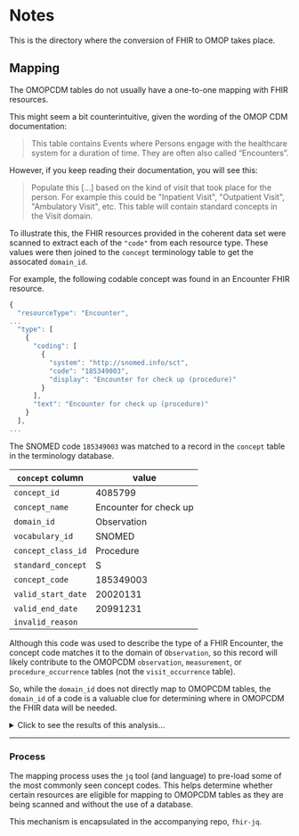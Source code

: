 # Notes

This is the directory where the conversion of FHIR to OMOP takes place.

## Mapping

The OMOPCDM tables do not usually have a one-to-one mapping with FHIR
resources.

This might seem a bit counterintuitive, given the wording of the OMOP CDM
documentation:

> This table contains Events where Persons engage with the healthcare system for a duration of time. They are often also called “Encounters”.

However, if you keep reading their documentation, you will see this:

> Populate this [...] based on the kind of visit that took place for the person. For example this could be "Inpatient Visit", "Outpatient Visit", "Ambulatory Visit", etc. This table will contain standard concepts in the Visit domain.

To illustrate this, the FHIR resources provided in the coherent data set
were scanned to extract each of the `"code"` from each resource type.
These values were then joined to the `concept` terminology table to get the
assocated `domain_id`.

For example, the following codable concept was found in an Encounter FHIR
resource.

```js
{
  "resourceType": "Encounter",
...
  "type": [
    {
      "coding": [
        {
          "system": "http://snomed.info/sct",
          "code": "185349003",
          "display": "Encounter for check up (procedure)"
        }
      ],
      "text": "Encounter for check up (procedure)"
    }
  ],
...
```

The SNOMED code `185349003` was matched to a record in the `concept` table in the terminology database.

| `concept` column   | value                  |
| ------------------ | ---------------------- |
| `concept_id`       | 4085799                |
| `concept_name`     | Encounter for check up |
| `domain_id`        | Observation            |
| `vocabulary_id`    | SNOMED                 |
| `concept_class_id` | Procedure              |
| `standard_concept` | S                      |
| `concept_code`     | 185349003              |
| `valid_start_date` | 20020131               |
| `valid_end_date`   | 20991231               |
| `invalid_reason`   |                        |

Although this code was used to describe the type of a FHIR Encounter, the
concept code matches it to the domain of `Observation`, so this record will
likely contribute to the OMOPCDM `observation`, `measurement`, or 
`procedure_occurrence` tables (not the `visit_occurrence` table).

So, while the `domain_id` does not directly map to OMOPCDM tables, the
`domain_id` of a code is a valuable clue for determining where in OMOPCDM
the FHIR data will be needed.

<details><summary>Click to see the results of this analysis...</summary>

### Resource Type to `domain_id`

|   `fhir_resource_type`   | `resource_domains` | `total_concept_codes` |
| ------------------------ | ------------------ | --------------------- |
| AllergyIntolerance       | 1                | 106                 |
| CarePlan                 | 4                | 19950               |
| CareTeam                 | 3                | 33834               |
| Claim                    | 7                | 462871              |
| Condition                | 2                | 15956               |
| Device                   | 1                | 416                 |
| DiagnosticReport         | 3                | 632990              |
| DocumentReference        | 1                | 287892              |
| Encounter                | 4                | 181252              |
| ExplanationOfBenefit     | 11               | 3593275             |
| ImagingStudy             | 4                | 10688               |
| Immunization             | 7                | 37531               |
| Media                    | 1                | 1072                |
| Medication               | 2                | 1489                |
| MedicationAdministration | 2                | 1489                |
| MedicationRequest        | 3                | 214792              |
| Observation              | 6                | 1341652             |
| Patient                  | 7                | 10224               |
| PractitionerRole         | 1                | 2082                |
| Procedure                | 3                | 56092               |

<details><summary>Click to see the details...</summary>

|   `fhir_resource_type`   |    `domain_id`     | `total_concept_codes` |
| ------------------------ | ------------------ | --------------------- |
| AllergyIntolerance       | Observation        | 106                 |
| CarePlan                 | Procedure          | 9797                |
| CarePlan                 | Observation        | 8188                |
| CarePlan                 | Type Concept       | 1858                |
| CarePlan                 | Measurement        | 107                 |
| CareTeam                 | Observation        | 21760               |
| CareTeam                 | Provider           | 6135                |
| CareTeam                 | Condition          | 5939                |
| Claim                    | Observation        | 215779              |
| Claim                    | Procedure          | 203039              |
| Claim                    | Condition          | 27462               |
| Claim                    | Visit              | 12083               |
| Claim                    | Measurement        | 3247                |
| Claim                    | Payer              | 1092                |
| Claim                    | Provider           | 169                 |
| Condition                | Condition          | 14191               |
| Condition                | Observation        | 1765                |
| Device                   | Device             | 416                 |
| DiagnosticReport         | Note               | 575784              |
| DiagnosticReport         | Measurement        | 55964               |
| DiagnosticReport         | Observation        | 1242                |
| DocumentReference        | Note               | 287892              |
| Encounter                | Observation        | 90952               |
| Encounter                | Procedure          | 53746               |
| Encounter                | Condition          | 36142               |
| Encounter                | Visit              | 412                 |
| ExplanationOfBenefit     | Visit              | 758062              |
| ExplanationOfBenefit     | Observation        | 560611              |
| ExplanationOfBenefit     | Procedure          | 459488              |
| ExplanationOfBenefit     | Provider           | 455958              |
| ExplanationOfBenefit     | Payer              | 418108              |
| ExplanationOfBenefit     | Measurement        | 231141              |
| ExplanationOfBenefit     | Race               | 227895              |
| ExplanationOfBenefit     | Metadata           | 227895              |
| ExplanationOfBenefit     | Unit               | 227894              |
| ExplanationOfBenefit     | Condition          | 26222               |
| ExplanationOfBenefit     | Revenue Code       | 1                   |
| ImagingStudy             | Observation        | 5674                |
| ImagingStudy             | Spec Anatomic Site | 3752                |
| ImagingStudy             | Measurement        | 1179                |
| ImagingStudy             | Geography          | 83                  |
| Immunization             | Observation        | 12891               |
| Immunization             | Visit              | 12083               |
| Immunization             | Condition          | 10843               |
| Immunization             | Payer              | 1092                |
| Immunization             | Measurement        | 270                 |
| Immunization             | Procedure          | 183                 |
| Immunization             | Provider           | 169                 |
| Media                    | Procedure          | 1072                |
| Medication               | Drug               | 1350                |
| Medication               | Geography          | 139                 |
| MedicationAdministration | Drug               | 1350                |
| MedicationAdministration | Geography          | 139                 |
| MedicationRequest        | Drug               | 208051              |
| MedicationRequest        | Geography          | 6693                |
| MedicationRequest        | Observation        | 48                  |
| Observation              | Measurement        | 708992              |
| Observation              | Unit               | 570404              |
| Observation              | Observation        | 48964               |
| Observation              | Condition          | 8034                |
| Observation              | Meas Value         | 4071                |
| Observation              | Procedure          | 1187                |
| Patient                  | Measurement        | 3834                |
| Patient                  | Observation        | 2296                |
| Patient                  | Procedure          | 1278                |
| Patient                  | Drug               | 1278                |
| Patient                  | Gender             | 1018                |
| Patient                  | Visit              | 260                 |
| Patient                  | Unit               | 260                 |
| PractitionerRole         | Provider           | 2082                |
| Procedure                | Procedure          | 52172               |
| Procedure                | Measurement        | 2977                |
| Procedure                | Observation        | 943                 |

</details>

---
### `domain_id` to Resource Type

|    `domain_id`     | `resource_types` | `total_concept_codes` |
| ------------------ | -------------- | ------------------- |
| Condition          | 7              | 128833              |
| Device             | 1              | 416                 |
| Drug               | 4              | 212029              |
| Gender             | 1              | 1018                |
| Geography          | 4              | 7054                |
| Meas Value         | 1              | 4071                |
| Measurement        | 9              | 1007711             |
| Metadata           | 1              | 227895              |
| Note               | 2              | 863676              |
| Observation        | 14             | 971219              |
| Payer              | 3              | 420292              |
| Procedure          | 9              | 781962              |
| Provider           | 5              | 464513              |
| Race               | 1              | 227895              |
| Revenue Code       | 1              | 1                   |
| Spec Anatomic Site | 1              | 3752                |
| Type Concept       | 1              | 1858                |
| Unit               | 3              | 798558              |
| Visit              | 5              | 782900              |

<details><summary>Click to see the details...</summary>

|     domain_id      |    fhir_resource_type    | total_concept_codes |
| --- | --- | --- |
| Condition          | Encounter                | 36142               |
| Condition          | Claim                    | 27462               |
| Condition          | ExplanationOfBenefit     | 26222               |
| Condition          | Condition                | 14191               |
| Condition          | Immunization             | 10843               |
| Condition          | Observation              | 8034                |
| Condition          | CareTeam                 | 5939                |
| Device             | Device                   | 416                 |
| Drug               | MedicationRequest        | 208051              |
| Drug               | MedicationAdministration | 1350                |
| Drug               | Medication               | 1350                |
| Drug               | Patient                  | 1278                |
| Gender             | Patient                  | 1018                |
| Geography          | MedicationRequest        | 6693                |
| Geography          | MedicationAdministration | 139                 |
| Geography          | Medication               | 139                 |
| Geography          | ImagingStudy             | 83                  |
| Meas Value         | Observation              | 4071                |
| Measurement        | Observation              | 708992              |
| Measurement        | ExplanationOfBenefit     | 231141              |
| Measurement        | DiagnosticReport         | 55964               |
| Measurement        | Patient                  | 3834                |
| Measurement        | Claim                    | 3247                |
| Measurement        | Procedure                | 2977                |
| Measurement        | ImagingStudy             | 1179                |
| Measurement        | Immunization             | 270                 |
| Measurement        | CarePlan                 | 107                 |
| Metadata           | ExplanationOfBenefit     | 227895              |
| Note               | DiagnosticReport         | 575784              |
| Note               | DocumentReference        | 287892              |
| Observation        | ExplanationOfBenefit     | 560611              |
| Observation        | Claim                    | 215779              |
| Observation        | Encounter                | 90952               |
| Observation        | Observation              | 48964               |
| Observation        | CareTeam                 | 21760               |
| Observation        | Immunization             | 12891               |
| Observation        | CarePlan                 | 8188                |
| Observation        | ImagingStudy             | 5674                |
| Observation        | Patient                  | 2296                |
| Observation        | Condition                | 1765                |
| Observation        | DiagnosticReport         | 1242                |
| Observation        | Procedure                | 943                 |
| Observation        | AllergyIntolerance       | 106                 |
| Observation        | MedicationRequest        | 48                  |
| Payer              | ExplanationOfBenefit     | 418108              |
| Payer              | Immunization             | 1092                |
| Payer              | Claim                    | 1092                |
| Procedure          | ExplanationOfBenefit     | 459488              |
| Procedure          | Claim                    | 203039              |
| Procedure          | Encounter                | 53746               |
| Procedure          | Procedure                | 52172               |
| Procedure          | CarePlan                 | 9797                |
| Procedure          | Patient                  | 1278                |
| Procedure          | Observation              | 1187                |
| Procedure          | Media                    | 1072                |
| Procedure          | Immunization             | 183                 |
| Provider           | ExplanationOfBenefit     | 455958              |
| Provider           | CareTeam                 | 6135                |
| Provider           | PractitionerRole         | 2082                |
| Provider           | Immunization             | 169                 |
| Provider           | Claim                    | 169                 |
| Race               | ExplanationOfBenefit     | 227895              |
| Revenue Code       | ExplanationOfBenefit     | 1                   |
| Spec Anatomic Site | ImagingStudy             | 3752                |
| Type Concept       | CarePlan                 | 1858                |
| Unit               | Observation              | 570404              |
| Unit               | ExplanationOfBenefit     | 227894              |
| Unit               | Patient                  | 260                 |
| Visit              | ExplanationOfBenefit     | 758062              |
| Visit              | Immunization             | 12083               |
| Visit              | Claim                    | 12083               |
| Visit              | Encounter                | 412                 |
| Visit              | Patient                  | 260                 |

</details>

---

</details>

---
### Process

The mapping process uses the `jq` tool (and language) to pre-load some of
the most commonly seen concept codes.  This helps determine whether certain
resources are eligible for mapping to OMOPCDM tables as they are being
scanned and without the use of a database.

This mechanism is encapsulated in the accompanying repo, `fhir-jq`.
